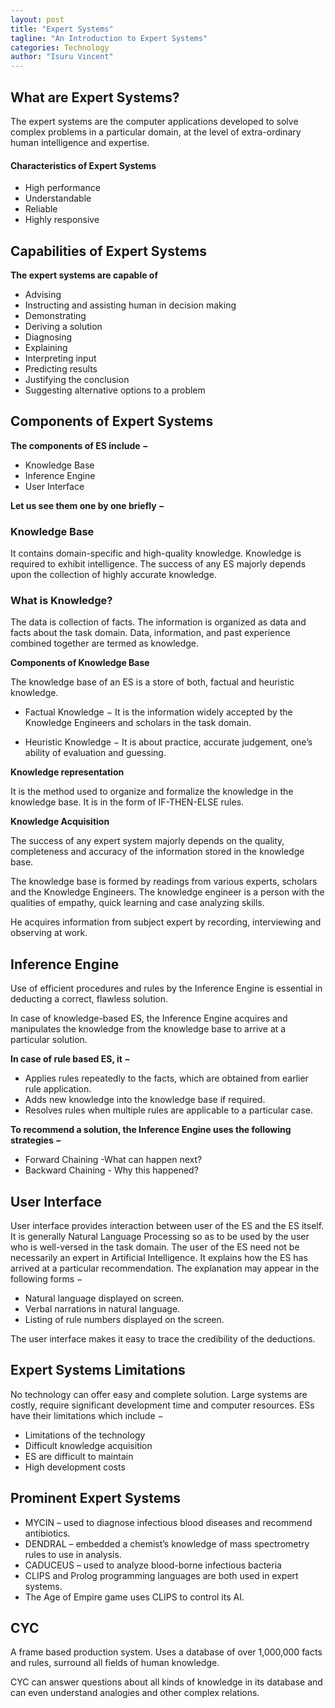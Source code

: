 ```yaml
---
layout: post
title: "Expert Systems"
tagline: "An Introduction to Expert Systems"
categories: Technology
author: "Isuru Vincent"
---
```



## What are Expert Systems?

The expert systems are the computer applications developed to solve 
complex problems in a particular domain, at the level of 
extra-ordinary human intelligence and expertise.

#### Characteristics of Expert Systems

- High performance
- Understandable
- Reliable
- Highly responsive

## Capabilities of Expert Systems

**The expert systems are capable of**

- Advising
- Instructing and assisting human in decision making
- Demonstrating
- Deriving a solution
- Diagnosing
- Explaining
- Interpreting input
- Predicting results
- Justifying the conclusion
- Suggesting alternative options to a problem

## Components of Expert Systems

**The components of ES include −**

- Knowledge Base
- Inference Engine
- User Interface

**Let us see them one by one briefly −**

### Knowledge Base

It contains domain-specific and high-quality knowledge.
Knowledge is required to exhibit intelligence. The success of any ES majorly depends upon the collection of highly accurate knowledge.

### What is Knowledge?

The data is collection of facts. The information is organized as data and facts about the task domain. Data, information, and past experience combined together are termed as knowledge.

**Components of Knowledge Base**

The knowledge base of an ES is a store of both, factual and heuristic knowledge.

- Factual Knowledge − It is the information widely accepted by the Knowledge Engineers and scholars in the task domain.

- Heuristic Knowledge − It is about practice, accurate judgement, one’s ability of evaluation and guessing.

**Knowledge representation**

It is the method used to organize and formalize the knowledge in the knowledge base. It is in the form of IF-THEN-ELSE rules.

**Knowledge Acquisition**

The success of any expert system majorly depends on the quality, completeness and accuracy of the information stored in the knowledge base.

The knowledge base is formed by readings from various experts, scholars and the Knowledge Engineers. The knowledge engineer is a person with the qualities of empathy, quick learning and case analyzing skills.

He acquires information from subject expert by recording, interviewing and observing at work.

## Inference Engine

Use of efficient procedures and rules by the Inference Engine is essential in deducting a correct, flawless solution.

In case of knowledge-based ES, the Inference Engine acquires and manipulates the knowledge from the knowledge base to arrive at a particular solution.

**In case of rule based ES, it −**

- Applies rules repeatedly to the facts, which are obtained from earlier rule application.
- Adds new knowledge into the knowledge base if required.
- Resolves rules when multiple rules are applicable to a particular case.

**To recommend a solution, the Inference Engine uses the following strategies −**

- Forward Chaining -What can happen next?
- Backward Chaining - Why this happened?

## User Interface

User interface provides interaction between user of the ES and the ES itself. It is generally Natural Language Processing so as to be used by the user who is well-versed in the task domain. The user of the ES need not be necessarily an expert in Artificial Intelligence.
It explains how the ES has arrived at a particular recommendation. The explanation may appear in the following forms −

- Natural language displayed on screen.
- Verbal narrations in natural language.
- Listing of rule numbers displayed on the screen.

The user interface makes it easy to trace the credibility of the deductions.

## Expert Systems Limitations

No technology can offer easy and complete solution. Large systems are costly, require significant development time and computer resources. ESs have their limitations which include −

- Limitations of the technology
- Difficult knowledge acquisition
- ES are difficult to maintain
- High development costs

## Prominent Expert Systems

- MYCIN – used to diagnose infectious blood diseases and recommend antibiotics.
- DENDRAL – embedded a chemist’s knowledge of mass spectrometry rules to use in analysis. 
- CADUCEUS – used to analyze blood-borne infectious bacteria
- CLIPS and Prolog programming languages are both used in expert systems.
- The Age of Empire game uses CLIPS to control its AI.

## CYC

A frame based production system.
Uses a database of over 1,000,000 facts and rules, surround all fields of human knowledge.

CYC can answer questions about all kinds of knowledge in its database and can even understand analogies and other complex relations.










